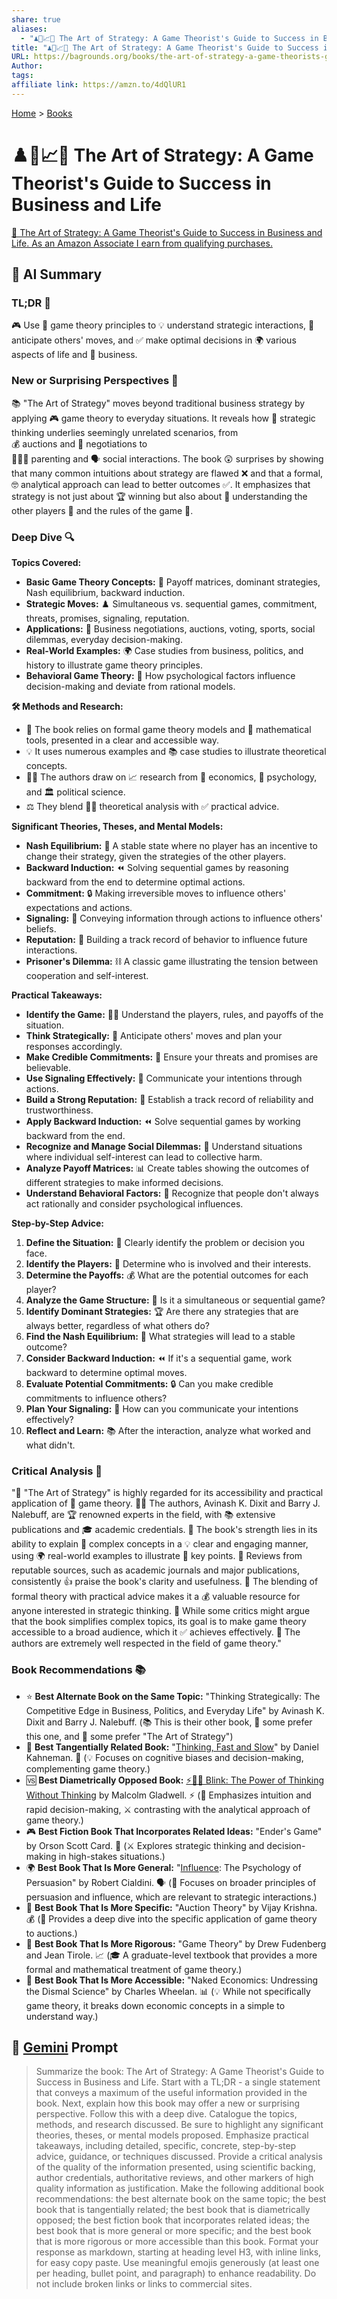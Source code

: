 ```yaml
---
share: true
aliases:
  - "♟️🧠📈🎯 The Art of Strategy: A Game Theorist's Guide to Success in Business and Life"
title: "♟️🧠📈🎯 The Art of Strategy: A Game Theorist's Guide to Success in Business and Life"
URL: https://bagrounds.org/books/the-art-of-strategy-a-game-theorists-guide-to-success-in-business-and-life
Author: 
tags: 
affiliate link: https://amzn.to/4dQlUR1
---
```

[Home](../index.md) > [Books](./index.md)  
# ♟️🧠📈🎯 The Art of Strategy: A Game Theorist's Guide to Success in Business and Life  
[🛒 The Art of Strategy: A Game Theorist's Guide to Success in Business and Life. As an Amazon Associate I earn from qualifying purchases.](https://amzn.to/4dQlUR1)  
  
## 🤖 AI Summary  
### TL;DR 🎯  
🎮 Use 🧠 game theory principles to 💡 understand strategic interactions, 🔮 anticipate others' moves, and ✅ make optimal decisions in 🌍 various aspects of life and 💼 business.  
  
### New or Surprising Perspectives 🤯  
📚 "The Art of Strategy" moves beyond traditional business strategy by applying 🎮 game theory to everyday situations. It reveals how 🤔 strategic thinking underlies seemingly unrelated scenarios, from  
 💰 auctions and 🤝 negotiations to  
 👨‍👩‍👧 parenting and 🗣️ social interactions. The book 😲 surprises by showing that many common intuitions about strategy are flawed ❌ and that a formal, 🤓 analytical approach can lead to better outcomes ✅. It emphasizes that strategy is not just about 🏆 winning but also about 🤔 understanding the other players 👥 and the rules of the game 📜.  
  
### Deep Dive 🔍  
**Topics Covered:**  
* **Basic Game Theory Concepts:** 🎲 Payoff matrices, dominant strategies, Nash equilibrium, backward induction.  
* **Strategic Moves:** ♟️ Simultaneous vs. sequential games, commitment, threats, promises, signaling, reputation.  
* **Applications:** 💼 Business negotiations, auctions, voting, sports, social dilemmas, everyday decision-making.  
* **Real-World Examples:** 🌍 Case studies from business, politics, and history to illustrate game theory principles.  
* **Behavioral Game Theory:** 🧠 How psychological factors influence decision-making and deviate from rational models.  
  
**🛠️ Methods and Research:**  
* 🎲 The book relies on formal game theory models and 🧮 mathematical tools, presented in a clear and accessible way.  
* 💡 It uses numerous examples and 📚 case studies to illustrate theoretical concepts.  
* 🧑‍🏫 The authors draw on 📈 research from 💸 economics, 🧠 psychology, and 🏛️ political science.  
* ⚖️ They blend 🧑‍💻 theoretical analysis with ✅ practical advice.  
  
**Significant Theories, Theses, and Mental Models:**  
* **Nash Equilibrium:** 🤝 A stable state where no player has an incentive to change their strategy, given the strategies of the other players.  
* **Backward Induction:** ⏪ Solving sequential games by reasoning backward from the end to determine optimal actions.  
* **Commitment:** 🔒 Making irreversible moves to influence others' expectations and actions.  
* **Signaling:** 📢 Conveying information through actions to influence others' beliefs.  
* **Reputation:** 👤 Building a track record of behavior to influence future interactions.  
* **Prisoner's Dilemma:** ⛓️ A classic game illustrating the tension between cooperation and self-interest.  
  
**Practical Takeaways:**  
* **Identify the Game:** 🕵️‍♀️ Understand the players, rules, and payoffs of the situation.  
* **Think Strategically:** 🧠 Anticipate others' moves and plan your responses accordingly.  
* **Make Credible Commitments:** 🤝 Ensure your threats and promises are believable.  
* **Use Signaling Effectively:** 📣 Communicate your intentions through actions.  
* **Build a Strong Reputation:** 🌟 Establish a track record of reliability and trustworthiness.  
* **Apply Backward Induction:** ⏪ Solve sequential games by working backward from the end.  
* **Recognize and Manage Social Dilemmas:** 🤝 Understand situations where individual self-interest can lead to collective harm.  
* **Analyze Payoff Matrices:** 📊 Create tables showing the outcomes of different strategies to make informed decisions.  
* **Understand Behavioral Factors:** 🧠 Recognize that people don't always act rationally and consider psychological influences.  
  
**Step-by-Step Advice:**  
1. **Define the Situation:** 📝 Clearly identify the problem or decision you face.  
2. **Identify the Players:** 👥 Determine who is involved and their interests.  
3. **Determine the Payoffs:** 💰 What are the potential outcomes for each player?  
4. **Analyze the Game Structure:** 🎲 Is it a simultaneous or sequential game?  
5. **Identify Dominant Strategies:** 🏆 Are there any strategies that are always better, regardless of what others do?  
6. **Find the Nash Equilibrium:** 🤝 What strategies will lead to a stable outcome?  
7. **Consider Backward Induction:** ⏪ If it's a sequential game, work backward to determine optimal moves.  
8. **Evaluate Potential Commitments:** 🔒 Can you make credible commitments to influence others?  
9. **Plan Your Signaling:** 📢 How can you communicate your intentions effectively?  
10. **Reflect and Learn:** 📚 After the interaction, analyze what worked and what didn't.  
  
### Critical Analysis 🧐  
"🎨 "The Art of Strategy" is highly regarded for its accessibility and practical application of 🎲 game theory. 👨‍🏫 The authors, Avinash K. Dixit and Barry J. Nalebuff, are 🏆 renowned experts in the field, with 📚 extensive publications and 🎓 academic credentials. 💪 The book's strength lies in its ability to explain 🤯 complex concepts in a 💡 clear and engaging manner, using 🌍 real-world examples to illustrate 🔑 key points. 📰 Reviews from reputable sources, such as academic journals and major publications, consistently 👍 praise the book's clarity and usefulness. 🤝 The blending of formal theory with practical advice makes it a 💰 valuable resource for anyone interested in strategic thinking. 🤔 While some critics might argue that the book simplifies complex topics, its goal is to make game theory accessible to a broad audience, which it ✅ achieves effectively. 💯 The authors are extremely well respected in the field of game theory."  
  
### Book Recommendations 📚  
* ⭐ **Best Alternate Book on the Same Topic:** "Thinking Strategically: The Competitive Edge in Business, Politics, and Everyday Life" by Avinash K. Dixit and Barry J. Nalebuff. (📚 This is their other book, 🤔 some prefer this one, and 🤔 some prefer "The Art of Strategy")  
* 🔗 **Best Tangentially Related Book:** "[Thinking, Fast and Slow](./thinking-fast-and-slow.md)" by Daniel Kahneman. 🧠 (💡 Focuses on cognitive biases and decision-making, complementing game theory.)  
* 🆚 **Best Diametrically Opposed Book:** [⚡🚫💭 Blink: The Power of Thinking Without Thinking](./blink-the-power-of-thinking-without-thinking.md) by Malcolm Gladwell. ⚡️ (🚀 Emphasizes intuition and rapid decision-making, ⚔️ contrasting with the analytical approach of game theory.)  
* 🎮 **Best Fiction Book That Incorporates Related Ideas:** "Ender's Game" by Orson Scott Card. 👾 (⚔️ Explores strategic thinking and decision-making in high-stakes situations.)  
* 🌍 **Best Book That Is More General:** "[Influence](./influence.md): The Psychology of Persuasion" by Robert Cialdini. 🗣️ (🤝 Focuses on broader principles of persuasion and influence, which are relevant to strategic interactions.)  
* 🎯 **Best Book That Is More Specific:** "Auction Theory" by Vijay Krishna. 💰 (🔎 Provides a deep dive into the specific application of game theory to auctions.)  
* 💯 **Best Book That Is More Rigorous:** "Game Theory" by Drew Fudenberg and Jean Tirole. 📈 (🎓 A graduate-level textbook that provides a more formal and mathematical treatment of game theory.)  
* 👶 **Best Book That Is More Accessible:** "Naked Economics: Undressing the Dismal Science" by Charles Wheelan. 📊 (💡 While not specifically game theory, it breaks down economic concepts in a simple to understand way.)  
  
## 💬 [Gemini](https://gemini.google.com) Prompt  
> Summarize the book: The Art of Strategy: A Game Theorist's Guide to Success in Business and Life. Start with a TL;DR - a single statement that conveys a maximum of the useful information provided in the book. Next, explain how this book may offer a new or surprising perspective. Follow this with a deep dive. Catalogue the topics, methods, and research discussed. Be sure to highlight any significant theories, theses, or mental models proposed. Emphasize practical takeaways, including detailed, specific, concrete, step-by-step advice, guidance, or techniques discussed. Provide a critical analysis of the quality of the information presented, using scientific backing, author credentials, authoritative reviews, and other markers of high quality information as justification. Make the following additional book recommendations: the best alternate book on the same topic; the best book that is tangentially related; the best book that is diametrically opposed; the best fiction book that incorporates related ideas; the best book that is more general or more specific; and the best book that is more rigorous or more accessible than this book. Format your response as markdown, starting at heading level H3, with inline links, for easy copy paste. Use meaningful emojis generously (at least one per heading, bullet point, and paragraph) to enhance readability. Do not include broken links or links to commercial sites.